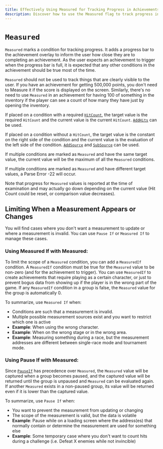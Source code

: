 ```yaml
---
title: Effectively Using Measured for Tracking Progress in Achievements
description: Discover how to use the Measured flag to track progress in achievement conditions, manage progress bars, and optimize user experience by providing real-time feedback on achievement completion.
---
```


# `Measured`

`Measured` marks a condition for tracking progress. It adds a progress bar to the achievement overlay to inform the user how close they are to completing an achievement. As the user expects an achievement to trigger when the progress bar is full, it is expected that any other conditions in the achievement should be true most of the time.

`Measured` should not be used to track things that are clearly visible to the user. If you have an achievement for getting 500,000 points, you don't need to Measure it if the score is displayed on the screen. Similarly, there's no need to use `Measured` in an achievement for having 100 of something in the inventory if the player can see a count of how many they have just by opening the inventory.

If placed on a condition with a required [`HitCount`](/developer-docs/hit-counts), the target value is the required `HitCount` and the current value is the current `HitCount`. [`AddHits`](/developer-docs/flags/addhits-subhits) can be used.

If placed on a condition without a `HitCount`, the target value is the constant on the right side of the condition and the current value is the evaluation of the left side of the condition. [`AddSource`](/developer-docs/flags/addsource) and [`SubSource`](/developer-docs/flags/subsource) can be used.

If multiple conditions are marked as `Measured` and have the same target value, the current value will be the maximum of all the `Measured` conditions.

If multiple conditions are marked as `Measured` and have different target values, a Parse Error -22 will occur.

Note that progress for `Measured` values is reported at the time of examination and may actually go down depending on the current value (Hit Count could be reset, or comparison value decreases).

## Limiting When a Measurement Appears or Changes

You will find cases where you don't want a measurement to update or where a measurement is invalid. You can use `Pause If` or `Measured If` to manage these cases.

### Using Measured If with Measured:
To limit the scope of a `Measured` condition, you can add a `MeasuredIf` condition. A `MeasuredIf` condition must be true for the `Measured` value to be non-zero (and for the achievement to trigger). You can use `MeasuredIf` to create achievements that require playing as a certain character, or just to prevent bogus data from showing up if the player is in the wrong part of the game. If any `MeasuredIf` condition in a group is false, the `Measured` value for the group is automatically 0.

To summarize, use `Measured If` when:
- Conditions are such that a measurement is invalid.
- Multiple possible measurement sources exist and you want to restrict which one is active
- **Example**: When using the wrong character.
- **Example**: When on the wrong stage or in the wrong area.
- **Example**: Measuring something during a race, but the measurement addresses are different between single-race mode and tournament mode.

### Using Pause If with Measured:
Since [`PauseIf`](/developer-docs/flags/pauseif) has precedence over `Measured`, the `Measured` value will be captured when a group becomes paused, and the captured value will be returned until the group is unpaused and `Measured` can be evaluated again. If another `Measured` exists in a non-paused group, its value will be returned even if it is lower than the captured value.

To summarize, use `Pause If` when:
- You want to prevent the measurement from updating or changing
- The scope of the measurement is valid, but the data is volatile
- **Example**: Pause while on a loading screen where the address(es) that normally contain or determine the measurement are used for something else
- **Example**: Some temporary case where you don't want to count hits during a challenge (i.e. Defeat X enemies while not invincible)
